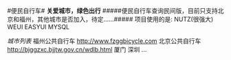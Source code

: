 #便民自行车#
**关爱城市，绿色出行**
#####便民自行车查询民间版，目前只支持北京和福州，其他城市是否加入，待定……#####
项目使用的是:
NUTZ(很强大)
WEUI
EASYUI
MYSQL 

*城市列表*
  福州公共自行车 http://www.fzggbicycle.com
  北京公共自行车 http://bjggzxc.bjjtw.gov.cn/wdlb.html
  厦门
  深圳 ...
